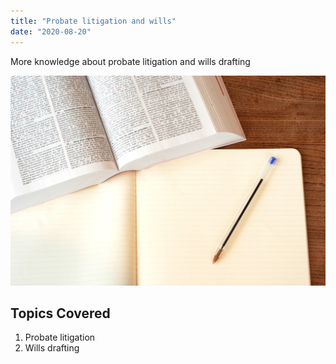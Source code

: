 ```yaml
---
title: "Probate litigation and wills"
date: "2020-08-20"
---
```


More knowledge about probate litigation and wills drafting

![Book](./postpic.jpg)

## Topics Covered

1. Probate litigation
2. Wills drafting
